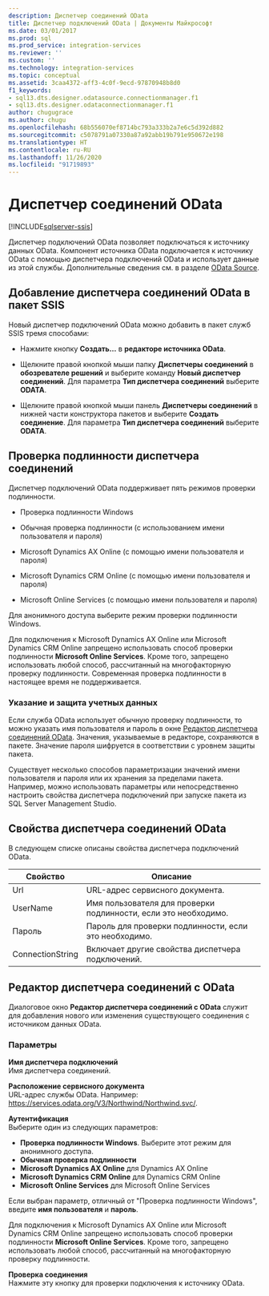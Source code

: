 ```yaml
---
description: Диспетчер соединений OData
title: Диспетчер подключений OData | Документы Майкрософт
ms.date: 03/01/2017
ms.prod: sql
ms.prod_service: integration-services
ms.reviewer: ''
ms.custom: ''
ms.technology: integration-services
ms.topic: conceptual
ms.assetid: 3caa4372-aff3-4c0f-9ecd-97870948b8d0
f1_keywords:
- sql13.dts.designer.odatasource.connectionmanager.f1
- sql13.dts.designer.odataconnectionmanager.f1
author: chugugrace
ms.author: chugu
ms.openlocfilehash: 68b556070ef8714bc793a333b2a7e6c5d392d882
ms.sourcegitcommit: c5078791a07330a87a92abb19b791e950672e198
ms.translationtype: HT
ms.contentlocale: ru-RU
ms.lasthandoff: 11/26/2020
ms.locfileid: "91719893"
---
```

# <a name="odata-connection-manager"></a>Диспетчер соединений OData

[!INCLUDE[sqlserver-ssis](../../includes/applies-to-version/sqlserver-ssis.md)]


 Диспетчер подключений OData позволяет подключаться к источнику данных OData. Компонент источника OData подключается к источнику OData с помощью диспетчера подключений OData и использует данные из этой службы. Дополнительные сведения см. в разделе [OData Source](../../integration-services/data-flow/odata-source.md).  
  
## <a name="adding-an-odata-connection-manager-to-an-ssis-package"></a>Добавление диспетчера соединений OData в пакет SSIS  
 Новый диспетчер подключений OData можно добавить в пакет служб SSIS тремя способами:  
  
-   Нажмите кнопку **Создать…** в **редакторе источника OData**.  
  
-   Щелкните правой кнопкой мыши папку **Диспетчеры соединений** в **обозревателе решений** и выберите команду **Новый диспетчер соединений**. Для параметра **Тип диспетчера соединений** выберите **ODATA**.  
  
-   Щелкните правой кнопкой мыши панель **Диспетчеры соединений** в нижней части конструктора пакетов и выберите **Создать соединение**. Для параметра **Тип диспетчера соединений** выберите **ODATA**.  
  
## <a name="connection-manager-authentication"></a>Проверка подлинности диспетчера соединений  
 Диспетчер подключений OData поддерживает пять режимов проверки подлинности.  
  
-   Проверка подлинности Windows  
  
-   Обычная проверка подлинности (с использованием имени пользователя и пароля)  

-   Microsoft Dynamics AX Online (с помощью имени пользователя и пароля)
  
-   Microsoft Dynamics CRM Online (с помощью имени пользователя и пароля)
  
-   Microsoft Online Services (с помощью имени пользователя и пароля)  
  
Для анонимного доступа выберите режим проверки подлинности Windows.  

Для подключения к Microsoft Dynamics AX Online или Microsoft Dynamics CRM Online запрещено использовать способ проверки подлинности **Microsoft Online Services**. Кроме того, запрещено использовать любой способ, рассчитанный на многофакторную проверку подлинности. Современная проверка подлинности в настоящее время не поддерживается. 
  
### <a name="specifying-and-securing-credentials"></a>Указание и защита учетных данных  
 Если служба OData использует обычную проверку подлинности, то можно указать имя пользователя и пароль в окне [Редактор диспетчера соединений OData](). Значения, указываемые в редакторе, сохраняются в пакете. Значение пароля шифруется в соответствии с уровнем защиты пакета.  
  
 Существует несколько способов параметризации значений имени пользователя и пароля или их хранения за пределами пакета. Например, можно использовать параметры или непосредственно настроить свойства диспетчера подключений при запуске пакета из SQL Server Management Studio.  
  
## <a name="odata-connection-manager-properties"></a>Свойства диспетчера соединений OData  
 В следующем списке описаны свойства диспетчера подключений OData.  
  
|Свойство|Описание|  
|-|-|  
|Url|URL-адрес сервисного документа.|  
|UserName|Имя пользователя для проверки подлинности, если это необходимо.|  
|Пароль|Пароль для проверки подлинности, если это необходимо.|  
|ConnectionString|Включает другие свойства диспетчера подключений.|  
  
## <a name="odata-connection-manager-editor"></a>Редактор диспетчера соединений c OData
  Диалоговое окно **Редактор диспетчера соединений c OData** служит для добавления нового или изменения существующего соединения с источником данных OData.  
  
### <a name="options"></a>Параметры  
 **Имя диспетчера подключений**  
 Имя диспетчера соединений.  
  
 **Расположение сервисного документа**  
 URL-адрес службы OData. Например: https://services.odata.org/V3/Northwind/Northwind.svc/.  
  
 **Аутентификация**  
Выберите один из следующих параметров:
-   **Проверка подлинности Windows**. Выберите этот режим для анонимного доступа.
-   **Обычная проверка подлинности** 
-   **Microsoft Dynamics AX Online** для Dynamics AX Online
-   **Microsoft Dynamics CRM Online** для Dynamics CRM Online
-   **Microsoft Online Services** для Microsoft Online Services

Если выбран параметр, отличный от "Проверка подлинности Windows", введите **имя пользователя** и **пароль**. 

Для подключения к Microsoft Dynamics AX Online или Microsoft Dynamics CRM Online запрещено использовать способ проверки подлинности **Microsoft Online Services**. Кроме того, запрещено использовать любой способ, рассчитанный на многофакторную проверку подлинности.

 **Проверка соединения**  
 Нажмите эту кнопку для проверки подключения к источнику OData.